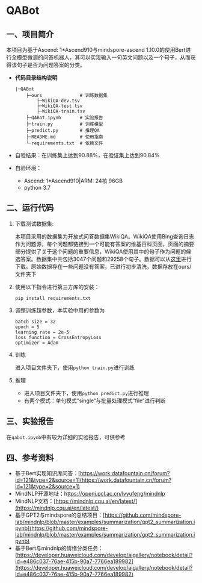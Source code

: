 # QABot

## **一、项目简介**

本项目为基于Ascend: 1*Ascend910与mindspore-ascend 1.10.0的使用Bert进行全模型微调的问答机器人，其可以实现输入一句英文问题以及一个句子，从而获得该句子是否为问题答案的分类。

- **代码目录结构说明**
  
    ```
    |─QABot
        ├─ours              # 训练数据集
            ├─WikiQA-dev.tsv
            ├─WikiQA-test.tsv
            ├─WikiQA-train.tsv
        ├─QABot.ipynb       # 实验报告  
        ├─train.py          # 训练模型
        ├─predict.py        # 推理QA
        ├─README.md         # 使用指南
        └─requirements.txt  # 依赖文件
    ```
    
- 自验结果：在训练集上达到90.88%，在验证集上达到90.84%
- 自验环境：
    - Ascend: 1*Ascend910|ARM: 24核 96GB
    - python 3.7

## **二、运行代码**

1. 下载测试数据集:
   
    本项目采用的数据集为开放式问答数据集WikiQA。WikiQA使用Bing查询日志作为问题源，每个问题都链接到一个可能有答案的维基百科页面，页面的摘要部分提供了关于这个问题的重要信息，WikiQA使用其中的句子作为问题的候选答案。数据集中共包括3047个问题和29258个句子。数据可以从[这里](https://work.datafountain.cn/forum?id=121&type=2&source=1)进行下载。原始数据存在一些问题没有答案，已进行初步清洗，数据存放在ours/文件夹下
    
2. 使用以下指令进行第三方库的安装：
   
    ```
    pip install requirements.txt
    ```
    
3. 调整训练超参数，本实验中用的参数为
   
    ```
    batch size = 32
    epoch = 5
    learning rate = 2e-5
    loss function = CrossEntropyLoss
    optimizer = Adam
    ```
    
4. 训练
   
    进入项目文件夹下，使用`python train.py`进行训练
    
5. 推理
    - 进入项目文件夹下，使用`python predict.py`进行推理
    - 有两个模式：单句模式”single“与批量处理模式”file“进行判断

## 三、实验报告

在`qabot.ipynb`中有较为详细的实验报告，可供参考 

## **四、参考资料**

- 基于Bert实现知识库问答：[https://work.datafountain.cn/forum?id=121&type=2&source=1](https://work.datafountain.cn/forum?id=121&type=2&source=1)
- MindNLP开源地址：h[ttps://openi.pcl.ac.cn/lvyufeng/mindnlp](https://openi.pcl.ac.cn/lvyufeng/mindnlp)
- MindNLP文档：[https://mindnlp.cqu.ai/en/latest/](https://mindnlp.cqu.ai/en/latest/)
- 基于GPT2与mindspore的总结项目：[https://github.com/mindspore-lab/mindnlp/blob/master/examples/summarization/gpt2_summarization.ipynb](https://github.com/mindspore-lab/mindnlp/blob/master/examples/summarization/gpt2_summarization.ipynb)
- 基于Bert与mindnlp的情绪分类任务：[https://developer.huaweicloud.com/develop/aigallery/notebook/detail?id=e486c037-76ae-415b-90a7-7766ea189982](https://developer.huaweicloud.com/develop/aigallery/notebook/detail?id=e486c037-76ae-415b-90a7-7766ea189982)